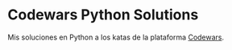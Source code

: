# Codewars Python Solutions

Mis soluciones en Python a los katas de la plataforma [Codewars](https://www.codewars.com/).
